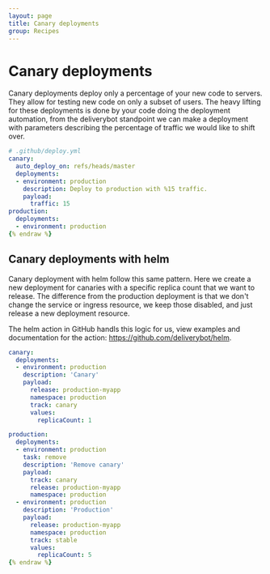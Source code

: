 ```yaml
---
layout: page
title: Canary deployments
group: Recipes
---
```


# Canary deployments

Canary deployments deploy only a percentage of your new code to servers. They
allow for testing new code on only a subset of users. The heavy lifting for
these deployments is done by your code doing the deployment automation, from
the deliverybot standpoint we can make a deployment with parameters describing
the percentage of traffic we would like to shift over.

```yaml {% raw %}
# .github/deploy.yml
canary:
  auto_deploy_on: refs/heads/master
  deployments:
  - environment: production
    description: Deploy to production with %15 traffic.
    payload:
      traffic: 15
production:
  deployments:
  - environment: production
{% endraw %}
```

## Canary deployments with helm

Canary deployment with helm follow this same pattern. Here we create a new
deployment for canaries with a specific replica count that we want to release.
The difference from the production deployment is that we don't change the
service or ingress resource, we keep those disabled, and just release a new
deployment resource.

The helm action in GitHub handls this logic for us, view examples and
documentation for the action: https://github.com/deliverybot/helm.

```yaml {% raw %}
canary:
  deployments:
  - environment: production
    description: 'Canary'
    payload:
      release: production-myapp
      namespace: production
      track: canary
      values:
        replicaCount: 1

production:
  deployments:
  - environment: production
    task: remove
    description: 'Remove canary'
    payload:
      track: canary
      release: production-myapp
      namespace: production
  - environment: production
    description: 'Production'
    payload:
      release: production-myapp
      namespace: production
      track: stable
      values:
        replicaCount: 5
{% endraw %}
```
